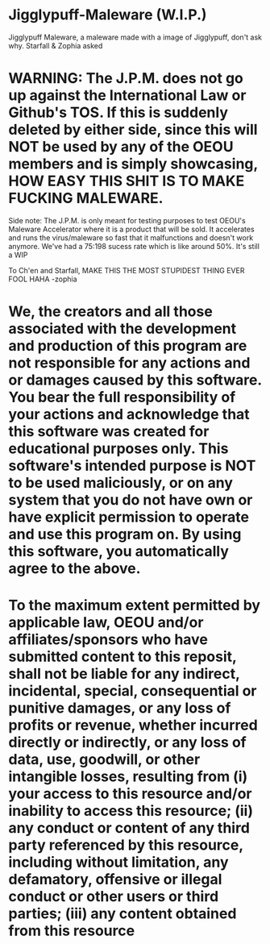 # Jigglypuff-Maleware (W.I.P.)
Jigglypuff Maleware, a maleware made with a image of Jigglypuff, don't ask why. Starfall & Zophia asked


# WARNING: The J.P.M. does not go up against the International Law or Github's TOS. If this is suddenly deleted by either side, since this will NOT be used by any of the OEOU members and is simply showcasing, HOW EASY THIS SHIT IS TO MAKE FUCKING MALEWARE.
Side note: The J.P.M. is only meant for testing purposes to test OEOU's Maleware Accelerator where it is a product that will be sold. It accelerates and runs the virus/maleware so fast that it malfunctions and doesn't work anymore. We've had a 75:198 sucess rate which is like around 50%. It's still a WIP

To Ch'en and Starfall, MAKE THIS THE MOST STUPIDEST THING EVER FOOL HAHA -zophia

# We, the creators and all those associated with the development and production of this program are not responsible for any actions and or damages caused by this software. You bear the full responsibility of your actions and acknowledge that this software was created for educational purposes only. This software's intended purpose is NOT to be used maliciously, or on any system that you do not have own or have explicit permission to operate and use this program on. By using this software, you automatically agree to the above.

# To the maximum extent permitted by applicable law, OEOU and/or affiliates/sponsors who have submitted content to this reposit, shall not be liable for any indirect, incidental, special, consequential or punitive damages, or any loss of profits or revenue, whether incurred directly or indirectly, or any loss of data, use, goodwill, or other intangible losses, resulting from (i) your access to this resource and/or inability to access this resource; (ii) any conduct or content of any third party referenced by this resource, including without limitation, any defamatory, offensive or illegal conduct or other users or third parties; (iii) any content obtained from this resource


